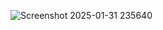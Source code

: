 ![Screenshot 2025-01-31 235640](https://github.com/user-attachments/assets/6709d101-eacf-40f4-9d09-bbfe41bf2c49)
